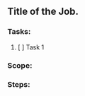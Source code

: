 ## Title of the Job.
<!-- Brief description of what you would like to achieve with this job  --->

### Tasks:
1. [ ] Task 1

### Scope:
<!-- Define scope of the task -->

### Steps:
<!-- What are the steps to complate this task ?  -->